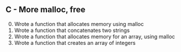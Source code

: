 C - More malloc, free
-------------------------------------
0. Wrote a function that allocates memory using malloc
1. Wrote a function that concatenates two strings
2. Wrote a function that allocates memory for an array, using malloc
3. Wrote a function that creates an array of integers
